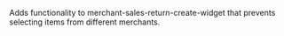 Adds functionality to merchant-sales-return-create-widget that prevents selecting items from different merchants.
